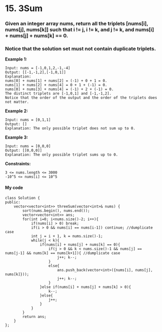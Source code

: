 # 15. 3Sum
### Given an integer array nums, return all the triplets [nums[i], nums[j], nums[k]] such that i != j, i != k, and j != k, and nums[i] + nums[j] + nums[k] == 0.

### Notice that the solution set must not contain duplicate triplets.

 

**Example 1:**
```
Input: nums = [-1,0,1,2,-1,-4]
Output: [[-1,-1,2],[-1,0,1]]
Explanation: 
nums[0] + nums[1] + nums[2] = (-1) + 0 + 1 = 0.
nums[1] + nums[2] + nums[4] = 0 + 1 + (-1) = 0.
nums[0] + nums[3] + nums[4] = (-1) + 2 + (-1) = 0.
The distinct triplets are [-1,0,1] and [-1,-1,2].
Notice that the order of the output and the order of the triplets does not matter.
```
**Example 2:**
```
Input: nums = [0,1,1]
Output: []
Explanation: The only possible triplet does not sum up to 0.
```
**Example 3:**
```
Input: nums = [0,0,0]
Output: [[0,0,0]]
Explanation: The only possible triplet sums up to 0.
```

**Constraints:**
```
3 <= nums.length <= 3000
-10^5 <= nums[i] <= 10^5
```

#### My code
```
class Solution {
public:
    vector<vector<int>> threeSum(vector<int>& nums) {
        sort(nums.begin(), nums.end());
        vector<vector<int>> ans;
        for(int i=0; i<nums.size()-2; i++){
            if(nums[i] > 0) break;
            if(i > 0 && nums[i] == nums[i-1]) continue; //dumplicate case
            int j = i + 1, k = nums.size()-1;
            while(j < k){
                if(nums[i] + nums[j] + nums[k] == 0){
                    if(j > 0 && k < nums.size()-1 && nums[j] == nums[j-1] && nums[k] == nums[k+1]){ //dumplicate case
                        j++; k--;
                    }
                    else{
                        ans.push_back(vector<int>({nums[i], nums[j], nums[k]}));
                        j++; k--;
                    }
                }else if(nums[i] + nums[j] + nums[k] > 0){
                    k--;
                }else{
                    j++;
                }
            }
        }
        return ans;
    }
};
```
